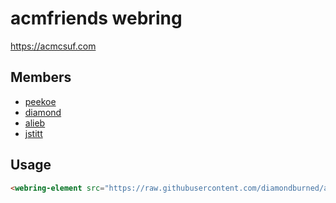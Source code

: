 <!--
	Don't edit me! Edit README.md.tmpl or wait for GitHub Actions
	to do it for you.
-->

# acmfriends webring

https://acmcsuf.com

## Members
- [peekoe](https://www.peekoe.net)
- [diamond](https://libdb.so)
- [alieb](https://aaron.lieber.men)
- [jstitt](https://jstitt.dev)

## Usage

```html
<webring-element src="https://raw.githubusercontent.com/diamondburned/acmfriends-webring/%3C3-spring-2023/webring.json" />
```


